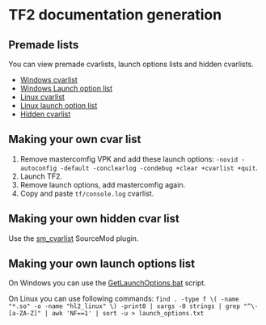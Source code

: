 # TF2 documentation generation

## Premade lists

You can view premade cvarlists, launch options lists and hidden cvarlists.

* [Windows cvarlist](https://docs.mastercomfig.com/en/latest/tf2/cvarlist_win)
* [Windows Launch option list](https://docs.mastercomfig.com/en/latest/tf2/launchopts_win)
* [Linux cvarlist](https://docs.mastercomfig.com/en/latest/tf2/cvarlist_linux)
* [Linux launch option list](https://docs.mastercomfig.com/en/latest/tf2/launchopts_linux)
* [Hidden cvarlist](https://docs.mastercomfig.com/en/latest/tf2/hiddencvars)

## Making your own cvar list

1. Remove mastercomfig VPK and add these launch options: `-novid -autoconfig -default -conclearlog -condebug +clear +cvarlist +quit`.
2. Launch TF2.
3. Remove launch options, add mastercomfig again.
4. Copy and paste `tf/console.log` cvarlist.

## Making your own hidden cvar list

Use the [sm_cvarlist](https://forums.alliedmods.net/showthread.php?p=1298262) SourceMod plugin.

## Making your own launch options list

On Windows you can use the [GetLaunchOptions.bat](https://github.com/AveYo/D-OPTIMIZER/blob/archive/GetLaunchOptions.bat) script.

On Linux you can use following commands: `find . -type f \( -name "*.so" -o -name "hl2_linux" \) -print0 | xargs -0 strings | grep "^\-[a-ZA-Z]" | awk 'NF==1' | sort -u > launch_options.txt`
